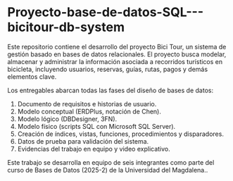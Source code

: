 # Proyecto-base-de-datos-SQL---bicitour-db-system
Este repositorio contiene el desarrollo del proyecto Bici Tour, un sistema de gestión basado en bases de datos relacionales. El proyecto busca modelar, almacenar y administrar la información asociada a recorridos turísticos en bicicleta, incluyendo usuarios, reservas, guías, rutas, pagos y demás elementos clave.

Los entregables abarcan todas las fases del diseño de bases de datos:
1. Documento de requisitos e historias de usuario.
2. Modelo conceptual (ERDPlus, notación de Chen).
3. Modelo lógico (DBDesigner, 3FN).
4. Modelo físico (scripts SQL con Microsoft SQL Server).
5. Creación de índices, vistas, funciones, procedimientos y disparadores.
6. Datos de prueba para validación del sistema.
7. Evidencias del trabajo en equipo y video explicativo.

Este trabajo se desarrolla en equipo de seis integrantes como parte del curso de Bases de Datos (2025-2) de la Universidad del Magdalena..
